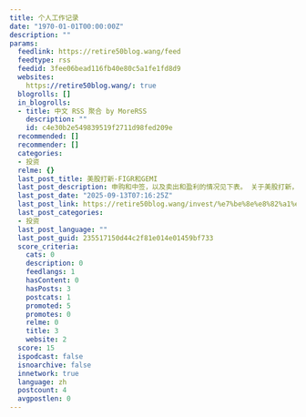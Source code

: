 ```yaml
---
title: 个人工作记录
date: "1970-01-01T00:00:00Z"
description: ""
params:
  feedlink: https://retire50blog.wang/feed
  feedtype: rss
  feedid: 3fee06bead116fb40e80c5a1fe1fd8d9
  websites:
    https://retire50blog.wang/: true
  blogrolls: []
  in_blogrolls:
  - title: 中文 RSS 聚合 by MoreRSS
    description: ""
    id: c4e30b2e549839519f2711d98fed209e
  recommended: []
  recommender: []
  categories:
  - 投资
  relme: {}
  last_post_title: 美股打新-FIGR和GEMI
  last_post_description: 申购和中签，以及卖出和盈利的情况见下表。 关于美股打新，记录几点：
  last_post_date: "2025-09-13T07:16:25Z"
  last_post_link: https://retire50blog.wang/invest/%e7%be%8e%e8%82%a1%e6%89%93%e6%96%b0-figr%e5%92%8cgemi.html
  last_post_categories:
  - 投资
  last_post_language: ""
  last_post_guid: 235517150d44c2f81e014e01459bf733
  score_criteria:
    cats: 0
    description: 0
    feedlangs: 1
    hasContent: 0
    hasPosts: 3
    postcats: 1
    promoted: 5
    promotes: 0
    relme: 0
    title: 3
    website: 2
  score: 15
  ispodcast: false
  isnoarchive: false
  innetwork: true
  language: zh
  postcount: 4
  avgpostlen: 0
---
```

